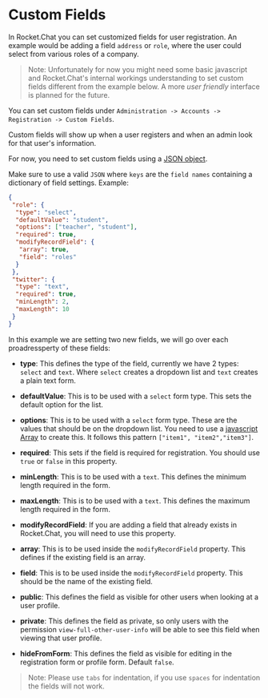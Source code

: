 # Custom Fields

In Rocket.Chat you can set customized fields for user registration. An example would be adding a field `address` or `role`, where the user could select from various roles of a company.

> Note: Unfortunately for now you might need some basic javascript and Rocket.Chat's internal workings understanding to set custom fields different from the example below. A more _user friendly_ interface is planned for the future.

You can set custom fields under `Administration -> Accounts -> Registration -> Custom Fields`.

Custom fields will show up when a user registers and when an admin look for that user's information.

For now, you need to set custom fields using a [JSON object](https://developer.mozilla.org/en-US/docs/Learn/JavaScript/Objects/JSON).

Make sure to use a valid `JSON` where `keys` are the `field names` containing a dictionary of field settings. Example:

```json
{
 "role": {
  "type": "select",
  "defaultValue": "student",
  "options": ["teacher", "student"],
  "required": true,
  "modifyRecordField": {
   "array": true,
   "field": "roles"
  }
 },
 "twitter": {
  "type": "text",
  "required": true,
  "minLength": 2,
  "maxLength": 10
 }
}
```

In this example we are setting two new fields, we will go over each proadressperty of these fields:

- **type**: This defines the type of the field, currently we have 2 types: `select` and `text`. Where `select` creates a dropdown list and `text` creates a plain text form.

- **defaultValue**: This is to be used with a `select` form type. This sets the default option for the list.

- **options**: This is to be used with a `select` form type. These are the values that should be on the dropdown list. You need to use a [javascript Array](https://developer.mozilla.org/en-US/docs/Web/JavaScript/Reference/Global_Objects/Array) to create this. It follows this pattern `["item1", "item2","item3"]`.

- **required**: This sets if the field is required for registration. You should use `true` or `false` in this property.

- **minLength**: This is to be used with a `text`. This defines the minimum length required in the form.

- **maxLength**: This is to be used with a `text`. This defines the maximum length required in the form.

- **modifyRecordField**: If you are adding a field that already exists in Rocket.Chat, you will need to use this property.

- **array**: This is to be used inside the `modifyRecordField` property. This defines if the existing field is an array.

- **field**: This is to be used inside the `modifyRecordField` property. This should be the name of the existing field.

- **public**: This defines the field as visible for other users when looking at a user profile.

- **private**: This defines the field as private, so only users with the permission `view-full-other-user-info` will be able to see this field when viewing that user profile.

- **hideFromForm**: This defines the field as visible for editing in the registration form or profile form. Default `false`. 

> Note: Please use `tabs` for indentation, if you use `spaces` for indentation the fields will not work.
